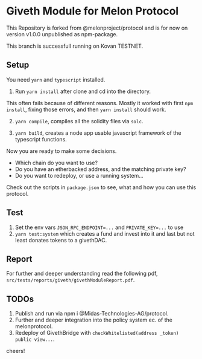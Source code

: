 # Giveth Module for Melon Protocol

This Repository is forked from @melonproject/protocol and is for now on version v1.0.0 unpublished as npm-package.

This branch is successfull running on Kovan TESTNET.

## Setup

You need `yarn` and `typescript` installed.

1. Run `yarn install` after clone and cd into the directory.

This often fails because of different reasons. Mostly it worked with first `npm install`, fixing those errors, and then `yarn install` should work.

2. `yarn compile`, compiles all the solidity files via `solc`.

3. `yarn build`, creates a node app usable javascript framework of the typescript functions.

Now you are ready to make some decisions.

- Which chain do you want to use?
- Do you have an etherbacked address, and the matching private key?
- Do you want to redeploy, or use a running system...

Check out the scripts in `package.json` to see, what and how you can use this protocol.

## Test

1. Set the env vars `JSON_RPC_ENDPOINT=...` and `PRIVATE_KEY=...` to use
2. `yarn test:system` which creates a fund and invest into it and last but not least donates tokens to a givethDAC.

## Report

For further and deeper understanding read the following pdf, `src/tests/reports/giveth/givethModuleReport.pdf`.

## TODOs

1. Publish and run via npm i @Midas-Technologies-AG/protocol.
2. Further and deeper integration into the policy system ec. of the melonprotocol.
3. Redeploy of GivethBridge with ` checkWhitelisted(address _token) public view... `.

cheers!
